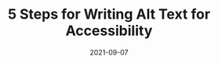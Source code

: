 ---
date: 2021-09-07
permalink: false
publisher: boiaorg
tags:
  - accessibility
  - writing
target_url: https://www.boia.org/blog/5-steps-for-writing-alt-text-for-accessibility
title: 5 Steps for Writing Alt Text for Accessibility
---